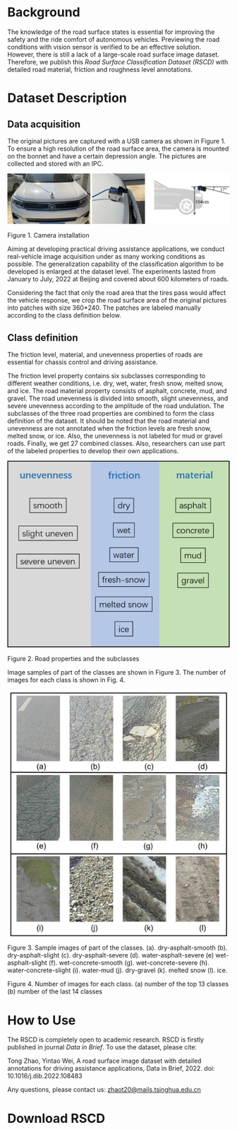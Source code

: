 # Background

The knowledge of the road surface states is essential for improving the safety and the ride comfort of autonomous vehicles. Previewing the road conditions with vision sensor is verified to be an effective solution. However, there is still a lack of a large-scale road surface image dataset. Therefore, we publish this *Road Surface Classification Dataset (RSCD)* with detailed road material, friction and roughness level annotations.

# Dataset Description

## Data acquisition

The original pictures are captured with a USB camera as shown in Figure 1. To ensure a high resolution of the road surface area, the camera is mounted on the bonnet and have a certain depression angle. The pictures are collected and stored with an IPC.

![](img/73700cbe3a4288b07634d10d4e39bed7.png)

Figure 1. Camera installation

Aiming at developing practical driving assistance applications, we conduct real-vehicle image acquisition under as many working conditions as possible. The generalization capability of the classification algorithm to be developed is enlarged at the dataset level. The experiments lasted from January to July, 2022 at Beijing and covered about 600 kilometers of roads.

Considering the fact that only the road area that the tires pass would affect the vehicle response, we crop the road surface area of the original pictures into patches with size 360\*240. The patches are labeled manually according to the class definition below.

## Class definition

The friction level, material, and unevenness properties of roads are essential for chassis control and driving assistance.

The friction level property contains six subclasses corresponding to different weather conditions, i.e. dry, wet, water, fresh snow, melted snow, and ice. The road material property consists of asphalt, concrete, mud, and gravel. The road unevenness is divided into smooth, slight unevenness, and severe unevenness according to the amplitude of the road undulation. The subclasses of the three road properties are combined to form the class definition of the dataset. It should be noted that the road material and unevenness are not annotated when the friction levels are fresh snow, melted snow, or ice. Also, the unevenness is not labeled for mud or gravel roads. Finally, we get 27 combined classes. Also, researchers can use part of the labeled properties to develop their own applications.

![](img/0b21fdac7d360cf991a31a85c384153f.png)

Figure 2. Road properties and the subclasses

Image samples of part of the classes are shown in Figure 3. The number of images for each class is shown in Fig. 4.

![](img/7a6b1c5d4a0480b1af04580602aae733.jpeg)

Figure 3. Sample images of part of the classes. (a). dry-asphalt-smooth (b). dry-asphalt-slight (c). dry-asphalt-severe (d). water-asphalt-severe (e) wet-asphalt-slight (f). wet-concrete-smooth (g). wet-concrete-severe (h). water-concrete-slight (i). water-mud (j). dry-gravel (k). melted snow (l). ice.

Figure 4. Number of images for each class. (a) number of the top 13 classes (b) number of the last 14 classes

# How to Use

The RSCD is completely open to academic research. RSCD is firstly published in journal *Data in Brief*. To use the dataset, please cite:

Tong Zhao, Yintao Wei, A road surface image dataset with detailed annotations for driving assistance applications, Data in Brief, 2022. doi: 10.1016/j.dib.2022.108483

Any questions, please contact us: zhaot20@mails.tsinghua.edu.cn

# Download RSCD
